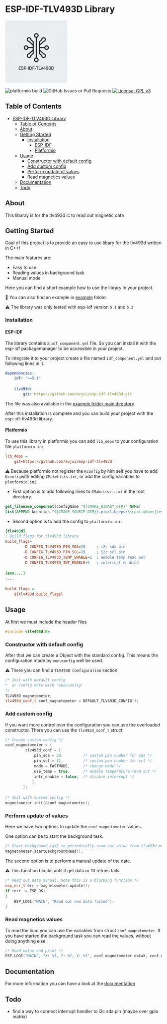 # ESP-IDF-TLV493D Library

<img src="doc/_static/logo.png" width="200" height="200">

![platformio build](https://github.com/avjui/esp-idf-tlv493d/actions/workflows/build.yml/badge.svg)  ![GitHub Issues or Pull Requests](https://img.shields.io/github/issues/avjui/esp-idf-tlv493d)  [![License: GPL v3](https://img.shields.io/badge/License-GPLv3-blue.svg)](https://www.gnu.org/licenses/gpl-3.0)

## Table of Contents

- [ESP-IDF-TLV493D Library](#esp-idf-tlv493d-library)
  - [Table of Contents](#table-of-contents)
  - [About ](#about-)
  - [Getting Started ](#getting-started-)
    - [Installation ](#installation-)
      - [ESP-IDF ](#esp-idf-)
      - [Platformio ](#platformio-)
  - [Usage ](#usage-)
    - [Constructor with default config](#constructor-with-default-config)
    - [Add custom config](#add-custom-config)
    - [Perform update of values](#perform-update-of-values)
    - [Read magnetics values](#read-magnetics-values)
  - [Documentation ](#documentation-)
  - [Todo ](#todo-)

## About <a name = "about"></a>

This libaray is for the tlv493d ic to read out magnetic data 

## Getting Started <a name = "getting_started"></a>

Goal of this project is to provide an easy to use libary for the tlv493d written in C++!

The main features are:
  - Easy to use
  - Reading values in background task
  - Manual mode

Here you can find a short example how to use the library in your project.

:file_folder: You can also find an example in [example](https://github.com/avjui/esp-idf-tlv493d/tree/master/example) folder.

:warning: The library was only tested with esp-idf version `5.1` and `5.2`

### Installation <a name = "installing"></a>

#### ESP-IDF <a name = "esp-idf"></a>

The library contains a `idf_component.yml` file. So you can install it with the esp-idf packagemanager to be accessible in your project.

To integrate it to your project create a file named `idf_component.yml` and put following lines in it.

``` yaml
dependencies:
    idf: ">=5.1"

    tlv493d:
        git: https://github.com/avjui/esp-idf-tlv493d.git
```

The file was also available in the [example folder main directory](./example/base/main/).

After this installation is complete and you can build your project with the esp-idf-tlv493d library.

#### Platformio <a name = "platformio"></a>

To use this library in platformio you can add `lib_deps` to your configuration file `platformio.ini`

``` ini
lib_deps = 
    git+https://github.com/avjui/esp-idf-tlv493d
```

:warning: Because platformio not register the `Kconfig` by him self you have to add `Kconfig`with editing `CMakeLists.txt`, or add the config variables to `platformio.ini`.

-   First option is to add following lines to `CMakeLists.txt` in the root directory.

``` cmake
get_filename_component(configName "${CMAKE_BINARY_DIR}" NAME)
list(APPEND kconfigs "${CMAKE_SOURCE_DIR}/.pio/libdeps/${configName}/esp-idf-tlv493d/Kconfig")
```

-   Second option is to add the config to `platformio.ini`.

``` ini
[tlv493d]
; Build flags for tlv493d library
build_flags=
        -D CONFIG_TLV493D_PIN_SDA=18     ; i2c sda pin
        -D CONFIG_TLV493D_PIN_SCL=19     ; i2c scl pin
        -D CONFIG_TLV493D_TEMP_ENABLE=1  ; enable temp read out
        -D CONFIG_TLV493D_INT_ENABLE=1   ; interrupt enabled

[env:...]
....

build_flags = 
    ${tlv493d.build_flags}
```

## Usage <a name = "usage"></a>

At first we must include the header files

``` cpp
#include <tlv493d.h>
```

### Constructor with default config

After that we can create a Object with the standard config.
This means the configuration made by `menuconfig` well be used.


:warning: There you can find a `TLV493D Configuration` section.


``` cpp
/* Init with default config 
*  or config make with 'menuconfig' 
*/
TLV493D magnetometer;
tlv493d_conf_t conf_magnetometer = DEFAULT_TLV493D_CONFIG();
```

### Add custom config

If you want more control over the configuration you can use the overloaded constructor.
There you can use the `tlv493d_conf_t` struct.

``` cpp
/* Create custom config */
conf_magnetometer = {
        .tlv493d_conf = {  
            .pin_sda = 50,         /* custom pin number for sda */                      
            .pin_scl = 51,         /* custom pin number for scl */  
            .mode = FASTMODE,      /* change mode */
            .use_temp = true,      /* enable temperature read out */
            .intr_enable = false,  /* disable interrupt */
            },
        };

/* Init with custom config */
magnetometer.init(&conf_magnetometer);
```

### Perform update of values

Here we have two options to update the `conf_magnetometer` values.

One option can be to start the background task.

``` cpp
/* Start background task to periodically read out value from tlv493d modul */
magnetometer.startBackgroundRead();
```

The second option is to perform a manual update of the date.

:warning: This function blocks until it get data or 10 retries fails.

``` cpp
/* Read out data manual. Note this is a blocking function */
esp_err_t err = magnetometer.update();
if (err != ESP_OK)
{
    ESP_LOGI("MAIN", "Read out new data failed");
}
```

### Read magnetics values

To read the load you can use the variables from struct `conf_magnetometer`. If you have started the background task you can read the values, without doing anything else.

``` cpp
/* Read value and print */
ESP_LOGI("MAIN", "X: %f, Y: %f, Y: %f", conf_magnetometer.dataX, conf_magnetometer.dataY, conf_magnetometer.dataY);
```

## Documentation <a name = "documentation"></a>

For more information you can have a look at the [documentation](https://avjui.gihub.io/esp-idf-tlv493d)

## Todo <a name = "todo"></a>

  - find a way to connect interrupt handler to i2c sda pin (maybe over gpio matrix)